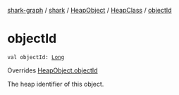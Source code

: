 [shark-graph](../../../index.md) / [shark](../../index.md) / [HeapObject](../index.md) / [HeapClass](index.md) / [objectId](./object-id.md)

# objectId

`val objectId: `[`Long`](https://kotlinlang.org/api/latest/jvm/stdlib/kotlin/-long/index.html)

Overrides [HeapObject.objectId](../object-id.md)

The heap identifier of this object.

